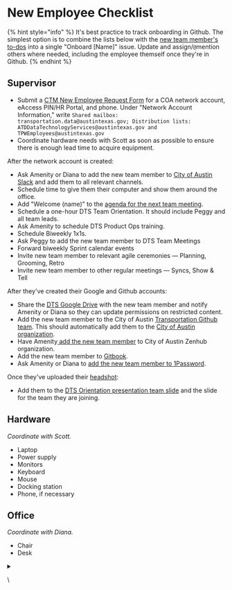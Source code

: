 # New Employee Checklist

{% hint style="info" %}
It's best practice to track onboarding in Github. The simplest option is to combine the lists below with the [new team member's to-dos](welcome-to-dts.md#to-dos) into a single "Onboard \[Name]" issue. Update and assign/`@`mention others where needed, including the employee themself once they're in Github.&#x20;
{% endhint %}

## Supervisor

* Submit a [CTM New Employee Request Form](https://atx.servicenowservices.com/sp?id=sc\_cat\_item\_guide\&sys\_id=b714eb12db7a3f0021ccef92ca961972) for a COA network account, eAccess PIN/HR Portal, and phone. Under "Network Account Information," write `Shared mailbox: transportation.data@austintexas.gov; Distribution lists: ATDDataTechnologyServices@austintexas.gov and TPWEmployees@austintexas.gov`&#x20;
* Coordinate hardware needs with Scott as soon as possible to ensure there is enough lead time to acquire equipment.

After the network account is created:

* &#x20;Ask Amenity or Diana to add the new team member to [City of Austin Slack](https://austininnovation.slack.com/admin) and add them to all relevant channels.&#x20;
* Schedule time to give them their computer and show them around the office.
* Add "Welcome (name)" to the [agenda for the next team meeting](https://docs.google.com/document/d/1s8rl928FM0fKPEvsgkVSmkUghPgUmEgMEhZr4bmsJWc/edit).&#x20;
* Schedule a one-hour DTS Team Orientation. It should include Peggy and all team leads.
* Ask Amenity to schedule DTS Product Ops training.
* Schedule Biweekly 1x1s.
* Ask Peggy to add the new team member to DTS Team Meetings
* Forward biweekly Sprint calendar events
* Invite new team member to relevant agile ceremonies — Planning, Grooming, Retro
* Invite new team member to other regular meetings — Syncs, Show & Tell

After they've created their Google and Github accounts:&#x20;

* Share the [DTS Google Drive](https://drive.google.com/drive/u/0/folders/1fNmU-czryk5wJsn1gmb4WYUJJdut8Me7) with the new team member and notify Amenity or Diana so they can update permissions on restricted content.&#x20;
* Add the new team member to the City of Austin [Transportation Github team](https://github.com/orgs/cityofaustin/teams/transportation/members). This should automatically add them to the [City of Austin organization](https://github.com/orgs/cityofaustin/people).
* Have Amenity[ add the new team member](https://app.zenhub.com/settings/o/cityofaustin/users) to City of Austin Zenhub organization.&#x20;
* Add the new team member to [Gitbook](https://app.gitbook.com/@atd-dts/spaces).
* Ask Amenity or Diana to [add the new team member to 1Password](https://my.1password.com/people).

Once they've uploaded their [headshot](https://drive.google.com/drive/folders/1y\_yhkZQE5uSRhLZAHJn2kFuXPBixVJ2G):&#x20;

* Add them to the [DTS Orientation presentation team slide](https://docs.google.com/presentation/d/1ByRWXmjHut88cTiPVOTgkwTJ2V5\_m1Y\_0j46FP\_kdYw/edit#slide=id.gfd25a7f266\_1\_173) and the slide for the team they are joining.

## Hardware

_Coordinate with Scott._

* Laptop
* Power supply
* Monitors
* Keyboard
* Mouse
* Docking station
* Phone, if necessary

## Office

_Coordinate with Diana._&#x20;

* Chair
* Desk

<details>

<summary></summary>



</details>

\
